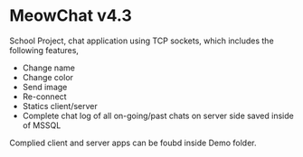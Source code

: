 MeowChat v4.3
=============
School Project, chat application using TCP sockets, which includes the following features,

* Change name
* Change color
* Send image
* Re-connect
* Statics client/server
* Complete chat log of all on-going/past chats on server side saved inside of MSSQL


Complied client and server apps can be foubd inside Demo folder.
